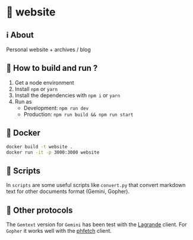 # 🧞 website

## ℹ️ About

Personal website + archives / blog

## 📖 How to build and run ?

1. Get a node environment
2. Install `npm` or `yarn`
3. Install the dependencies with `npm i` or `yarn`
4. Run as
    - Development: `npm run dev`
    - Production: `npm run build && npm run start`

## 🐳 Docker

```bash
docker build -t website .
docker run -it -p 3000:3000 website
```

## 📜 Scripts

In `scripts` are some useful scripts like `convert.py` that convert markdown text for other documents format (Gemini, Gopher).

## 📡 Other protocols

The `Gemtext` version for `Gemini` has been test with the [Lagrande](https://github.com/skyjake/lagrange) client. For `Gopher` it works well with the [phfetch](https://github.com/xvxx/phetch) client.
